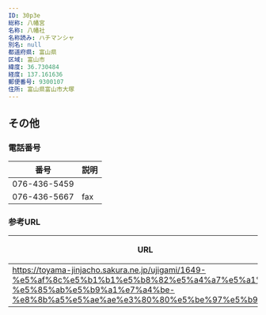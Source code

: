 ```yaml
---
ID: 30p3e
総称: 八幡宮
名称: 八幡社
名称読み: ハチマンシャ
別名: null
都道府県: 富山県
区域: 富山市
緯度: 36.730484
経度: 137.161636
郵便番号: 9300107
住所: 富山県富山市大塚
---
```


## その他

### 電話番号

| 番号         | 説明 |
| ------------ | ---- |
| 076-436-5459 |      |
| 076-436-5667 | fax  |

### 参考URL

| URL                                                                                                                                                                        | 説明   |
| -------------------------------------------------------------------------------------------------------------------------------------------------------------------------- | ------ |
| https://toyama-jinjacho.sakura.ne.jp/ujigami/1649-%e5%af%8c%e5%b1%b1%e5%b8%82%e5%a4%a7%e5%a1%9a-%e5%85%ab%e5%b9%a1%e7%a4%be-%e8%8b%a5%e5%ae%ae%e3%80%80%e5%be%97%e5%b9%b8/ | 神社庁 |
